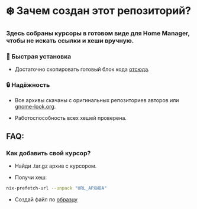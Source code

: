 # ❄️ Зачем создан этот репозиторий?

### Здесь собраны курсоры в готовом виде для Home Manager, чтобы не искать ссылки и хеши вручную.

### 🚀 Быстрая установка

- Достаточно скопировать готовый блок кода [отсюда](https://github.com/s6H4/cursors/tree/main/home-manager).

### 🔒 Надёжность

- Все архивы скачаны с оригинальных репозиториев авторов или [gnome-look.org](https://www.gnome-look.org/browse/).

- Работоспособность всех хешей проверена.

## FAQ:

### Как добавить свой курсор?

- Найди .tar.gz архив с курсором.

- Получи хеш:

```sh
nix-prefetch-url --unpack "URL_АРХИВА"
```

- Создай файл по [образцу](template/home.nix)
